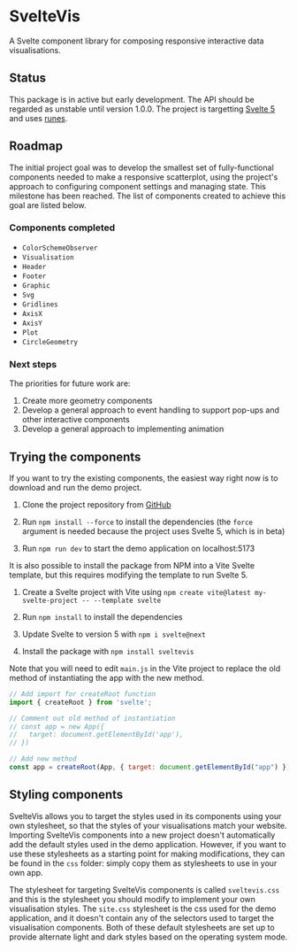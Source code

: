 # SvelteVis

A Svelte component library for composing responsive interactive data visualisations.

## Status

This package is in active but early development. The API should be regarded as unstable until version 1.0.0. The project is targetting <a href="https://svelte.dev/blog/whats-new-in-svelte-december-2023">Svelte 5</a> and uses <a href="https://svelte-5-preview.vercel.app/docs/runes">runes</a>.

## Roadmap

The initial project goal was to develop the smallest set of fully-functional components needed to make a responsive scatterplot, using the project's approach to configuring component settings and managing state. This milestone has been reached. The list of components created to achieve this goal are listed below. 

### Components completed

- `ColorSchemeObserver`
- `Visualisation`
- `Header`
- `Footer`
- `Graphic`
- `Svg`
- `Gridlines`
- `AxisX`
- `AxisY`
- `Plot`
- `CircleGeometry`

### Next steps

The priorities for future work are:

1. Create more geometry components
2. Develop a general approach to event handling to support pop-ups and other interactive components
3. Develop a general approach to implementing animation

## Trying the components

If you want to try the existing components, the easiest way right now is to download and run the demo project.

1. Clone the project repository from <a href="https://github.com/olihawkins/sveltevis">GitHub</a>

2. Run `npm install --force` to install the dependencies (the `force` argument is needed because the project uses Svelte 5, which is in beta)

3. Run `npm run dev` to start the demo application on localhost:5173 

It is also possible to install the package from NPM into a Vite Svelte template, but this requires modifying the template to run Svelte 5.

1. Create a Svelte project with Vite using `npm create vite@latest my-svelte-project -- --template svelte`

2. Run `npm install` to install the dependencies

3. Update Svelte to version 5 with `npm i svelte@next`

4. Install the package with `npm install sveltevis`

Note that you will need to edit `main.js` in the Vite project to replace the old method of instantiating the app with the new method.

```javascript
// Add import for createRoot function
import { createRoot } from 'svelte';

// Comment out old method of instantiation
// const app = new App({
//   target: document.getElementById('app'),
// })

// Add new method
const app = createRoot(App, { target: document.getElementById("app") });
```

## Styling components

SvelteVis allows you to target the styles used in its components using your own stylesheet, so that the styles of your visualisations match your website. Importing SvelteVis components into a new project doesn't automatically add the default styles used in the demo application. However, if you want to use these stylesheets as a starting point for making modifications, they can be found in the `css` folder: simply copy them as stylesheets to use in your own app. 

The stylesheet for targeting SvelteVis components is called `sveltevis.css` and this is the stylesheet you should modify to implement your own visualisation styles. The `site.css` stylesheet is the css used for the demo application, and it doesn't contain any of the selectors used to target the visualisation components. Both of these default stylesheets are set up to provide alternate light and dark styles based on the operating system mode.